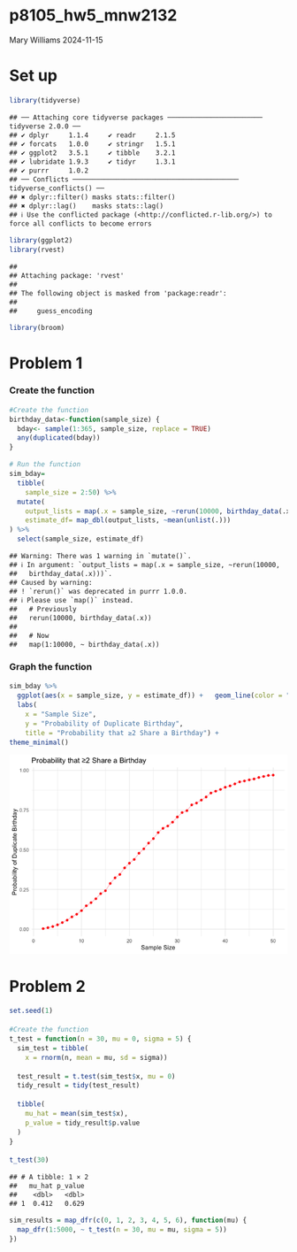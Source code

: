 p8105_hw5_mnw2132
================
Mary Williams
2024-11-15

# Set up

``` r
library(tidyverse)
```

    ## ── Attaching core tidyverse packages ──────────────────────── tidyverse 2.0.0 ──
    ## ✔ dplyr     1.1.4     ✔ readr     2.1.5
    ## ✔ forcats   1.0.0     ✔ stringr   1.5.1
    ## ✔ ggplot2   3.5.1     ✔ tibble    3.2.1
    ## ✔ lubridate 1.9.3     ✔ tidyr     1.3.1
    ## ✔ purrr     1.0.2     
    ## ── Conflicts ────────────────────────────────────────── tidyverse_conflicts() ──
    ## ✖ dplyr::filter() masks stats::filter()
    ## ✖ dplyr::lag()    masks stats::lag()
    ## ℹ Use the conflicted package (<http://conflicted.r-lib.org/>) to force all conflicts to become errors

``` r
library(ggplot2)
library(rvest)
```

    ## 
    ## Attaching package: 'rvest'
    ## 
    ## The following object is masked from 'package:readr':
    ## 
    ##     guess_encoding

``` r
library(broom)
```

# Problem 1

### Create the function

``` r
#Create the function
birthday_data<-function(sample_size) {
  bday<- sample(1:365, sample_size, replace = TRUE)
  any(duplicated(bday))
}
```

``` r
# Run the function
sim_bday= 
  tibble(
    sample_size = 2:50) %>%
  mutate(
    output_lists = map(.x = sample_size, ~rerun(10000, birthday_data(.x))), 
    estimate_df= map_dbl(output_lists, ~mean(unlist(.)))
) %>%
  select(sample_size, estimate_df)
```

    ## Warning: There was 1 warning in `mutate()`.
    ## ℹ In argument: `output_lists = map(.x = sample_size, ~rerun(10000,
    ##   birthday_data(.x)))`.
    ## Caused by warning:
    ## ! `rerun()` was deprecated in purrr 1.0.0.
    ## ℹ Please use `map()` instead.
    ##   # Previously
    ##   rerun(10000, birthday_data(.x))
    ## 
    ##   # Now
    ##   map(1:10000, ~ birthday_data(.x))

### Graph the function

``` r
sim_bday %>%
  ggplot(aes(x = sample_size, y = estimate_df)) +   geom_line(color = "light pink") +  geom_point(color = "red") + 
  labs(
    x = "Sample Size",
    y = "Probability of Duplicate Birthday",
    title = "Probability that ≥2 Share a Birthday") + 
theme_minimal()
```

![](mnw2132_hw5_files/figure-gfm/unnamed-chunk-3-1.png)<!-- -->

# Problem 2

``` r
set.seed(1)

#Create the function 
t_test = function(n = 30, mu = 0, sigma = 5) {
  sim_test = tibble(
    x = rnorm(n, mean = mu, sd = sigma))
  
  test_result = t.test(sim_test$x, mu = 0)
  tidy_result = tidy(test_result)
  
  tibble(
    mu_hat = mean(sim_test$x),
    p_value = tidy_result$p.value
  )
}

t_test(30)
```

    ## # A tibble: 1 × 2
    ##   mu_hat p_value
    ##    <dbl>   <dbl>
    ## 1  0.412   0.629

``` r
sim_results = map_dfr(c(0, 1, 2, 3, 4, 5, 6), function(mu) {
  map_dfr(1:5000, ~ t_test(n = 30, mu = mu, sigma = 5))
})
```
